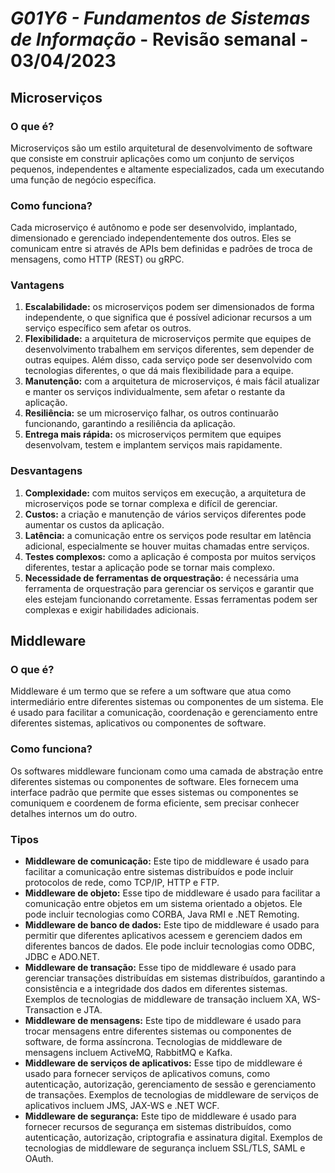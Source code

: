 # _G01Y6 - Fundamentos de Sistemas de Informação_ - Revisão semanal - 03/04/2023

## Microserviços

### O que é?
Microserviços são um estilo arquitetural de desenvolvimento de software que consiste em construir aplicações como um conjunto de serviços pequenos, independentes e altamente especializados, cada um executando uma função de negócio específica.

### Como funciona?
Cada microserviço é autônomo e pode ser desenvolvido, implantado, dimensionado e gerenciado independentemente dos outros. Eles se comunicam entre si através de APIs bem definidas e padrões de troca de mensagens, como HTTP (REST) ou gRPC.

### Vantagens
1. **Escalabilidade:** os microserviços podem ser dimensionados de forma independente, o que significa que é possível adicionar recursos a um serviço específico sem afetar os outros.
2. **Flexibilidade:** a arquitetura de microserviços permite que equipes de desenvolvimento trabalhem em serviços diferentes, sem depender de outras equipes. Além disso, cada serviço pode ser desenvolvido com tecnologias diferentes, o que dá mais flexibilidade para a equipe.
3. **Manutenção:** com a arquitetura de microserviços, é mais fácil atualizar e manter os serviços individualmente, sem afetar o restante da aplicação.
4. **Resiliência:** se um microserviço falhar, os outros continuarão funcionando, garantindo a resiliência da aplicação.
5. **Entrega mais rápida:** os microserviços permitem que equipes desenvolvam, testem e implantem serviços mais rapidamente.

### Desvantagens
1. **Complexidade:** com muitos serviços em execução, a arquitetura de microserviços pode se tornar complexa e difícil de gerenciar.
2. **Custos:** a criação e manutenção de vários serviços diferentes pode aumentar os custos da aplicação.
3. **Latência:** a comunicação entre os serviços pode resultar em latência adicional, especialmente se houver muitas chamadas entre serviços.
4. **Testes complexos:** como a aplicação é composta por muitos serviços diferentes, testar a aplicação pode se tornar mais complexo.
5. **Necessidade de ferramentas de orquestração:** é necessária uma ferramenta de orquestração para gerenciar os serviços e garantir que eles estejam funcionando corretamente. Essas ferramentas podem ser complexas e exigir habilidades adicionais.

## Middleware

### O que é?
Middleware é um termo que se refere a um software que atua como intermediário entre diferentes sistemas ou componentes de um sistema. Ele é usado para facilitar a comunicação, coordenação e gerenciamento entre diferentes sistemas, aplicativos ou componentes de software.

### Como funciona?
Os softwares middleware funcionam como uma camada de abstração entre diferentes sistemas ou componentes de software. Eles fornecem uma interface padrão que permite que esses sistemas ou componentes se comuniquem e coordenem de forma eficiente, sem precisar conhecer detalhes internos um do outro.

### Tipos
- **Middleware de comunicação:** Este tipo de middleware é usado para facilitar a comunicação entre sistemas distribuídos e pode incluir protocolos de rede, como TCP/IP, HTTP e FTP.
- **Middleware de objeto:** Esse tipo de middleware é usado para facilitar a comunicação entre objetos em um sistema orientado a objetos. Ele pode incluir tecnologias como CORBA, Java RMI e .NET Remoting.
- **Middleware de banco de dados:** Este tipo de middleware é usado para permitir que diferentes aplicativos acessem e gerenciem dados em diferentes bancos de dados. Ele pode incluir tecnologias como ODBC, JDBC e ADO.NET.
- **Middleware de transação:** Esse tipo de middleware é usado para gerenciar transações distribuídas em sistemas distribuídos, garantindo a consistência e a integridade dos dados em diferentes sistemas. Exemplos de tecnologias de middleware de transação incluem XA, WS-Transaction e JTA.
- **Middleware de mensagens:** Este tipo de middleware é usado para trocar mensagens entre diferentes sistemas ou componentes de software, de forma assíncrona. Tecnologias de middleware de mensagens incluem ActiveMQ, RabbitMQ e Kafka.
- **Middleware de serviços de aplicativos:** Esse tipo de middleware é usado para fornecer serviços de aplicativos comuns, como autenticação, autorização, gerenciamento de sessão e gerenciamento de transações. Exemplos de tecnologias de middleware de serviços de aplicativos incluem JMS, JAX-WS e .NET WCF.
- **Middleware de segurança:** Este tipo de middleware é usado para fornecer recursos de segurança em sistemas distribuídos, como autenticação, autorização, criptografia e assinatura digital. Exemplos de tecnologias de middleware de segurança incluem SSL/TLS, SAML e OAuth.
